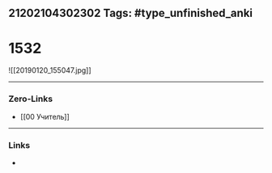21202104302302
Tags: #type_unfinished_anki 
---
# 1532

![[20190120_155047.jpg]]

---
### Zero-Links
- [[00 Учитель]]
---
### Links
-